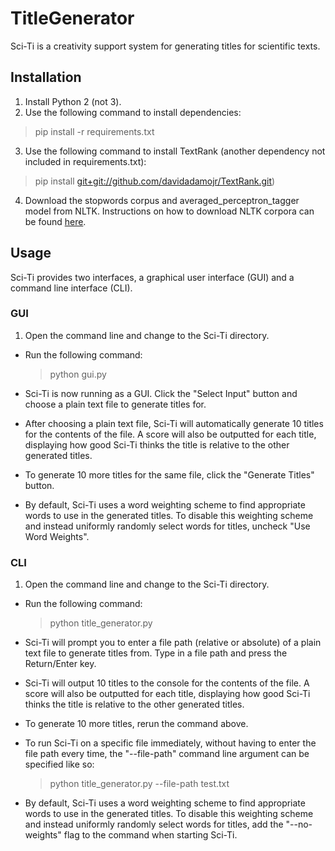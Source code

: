 # TitleGenerator
Sci-Ti is a creativity support system for generating titles for scientific texts.

## Installation

1. Install Python 2 (not 3).
2. Use the following command to install dependencies:
  > pip install -r requirements.txt
3. Use the following command to install TextRank (another dependency not included in requirements.txt):
  > pip install [git+git://github.com/davidadamojr/TextRank.git](git+git://github.com/davidadamojr/TextRank.git))
4. Download the stopwords corpus and averaged_perceptron_tagger model from NLTK. Instructions on how to download NLTK corpora can be found [here](https://www.nltk.org/data.html).

## Usage
Sci-Ti provides two interfaces, a graphical user interface (GUI) and a command line interface (CLI).

### GUI
1. Open the command line and change to the Sci-Ti directory.
* Run the following command:

    > python gui.py

* Sci-Ti is now running as a GUI. Click the "Select Input" button and choose a plain text file to generate titles for.
* After choosing a plain text file, Sci-Ti will automatically generate 10 titles for the contents of the file. A score will also be outputted for each title, displaying how good Sci-Ti thinks the title is relative to the other generated titles.
* To generate 10 more titles for the same file, click the "Generate Titles" button.
* By default, Sci-Ti uses a word weighting scheme to find appropriate words to use in the generated titles. To disable this weighting scheme and instead uniformly randomly select words for titles, uncheck "Use Word Weights".

### CLI
1. Open the command line and change to the Sci-Ti directory.
* Run the following command:

    > python title_generator.py

* Sci-Ti will prompt you to enter a file path (relative or absolute) of a plain text file to generate titles from. Type in a file path and press the Return/Enter key.
* Sci-Ti will output 10 titles to the console for the contents of the file. A score will also be outputted for each title, displaying how good Sci-Ti thinks the title is relative to the other generated titles.
* To generate 10 more titles, rerun the command above.
* To run Sci-Ti on a specific file immediately, without having to enter the file path every time, the "--file-path" command line argument can be specified like so:

    > python title_generator.py --file-path test.txt

* By default, Sci-Ti uses a word weighting scheme to find appropriate words to use in the generated titles. To disable this weighting scheme and instead uniformly randomly select words for titles, add the "--no-weights" flag to the command when starting Sci-Ti.
